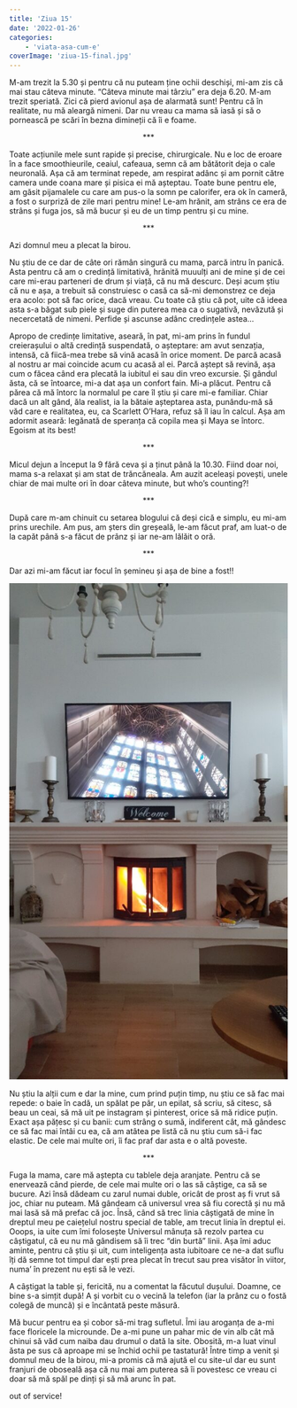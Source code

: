 ```yaml
---
title: 'Ziua 15'
date: '2022-01-26'
categories:
    - 'viata-asa-cum-e'
coverImage: 'ziua-15-final.jpg'
---
```


M-am trezit la 5.30 și pentru că nu puteam ține ochii deschiși, mi-am zis că mai stau câteva minute. “Câteva minute mai târziu” era deja 6.20. M-am trezit speriată. Zici că pierd avionul așa de alarmată sunt! Pentru că în realitate, nu mă aleargă nimeni. Dar nu vreau ca mama să iasă și să o pornească pe scări în bezna dimineții că îi e foame.

<p style="text-align: center;">***</p>

Toate acțiunile mele sunt rapide și precise, chirurgicale. Nu e loc de eroare în a face smoothieurile, ceaiul, cafeaua, semn că am bătătorit deja o cale neuronală. Așa că am terminat repede, am respirat adânc și am pornit către camera unde coana mare și pisica ei mă așteptau. Toate bune pentru ele, am găsit pijamalele cu care am pus-o la somn pe calorifer, era ok în cameră, a fost o surpriză de zile mari pentru mine! Le-am hrănit, am strâns ce era de strâns și fuga jos, să mă bucur și eu de un timp pentru și cu mine.

<p style="text-align: center;">***</p>

Azi domnul meu a plecat la birou.

Nu știu de ce dar de câte ori rămân singură cu mama, parcă intru în panică. Asta pentru că am o credință limitativă, hrănită muuulți ani de mine și de cei care mi-erau parteneri de drum și viață, că nu mă descurc. Deși acum știu că nu e așa, a trebuit să construiesc o casă ca să-mi demonstrez ce deja era acolo: pot să fac orice, dacă vreau. Cu toate că știu că pot, uite că ideea asta s-a băgat sub piele și suge din puterea mea ca o sugativă, nevăzută și necercetată de nimeni. Perfide și ascunse adânc credințele astea...

Apropo de credințe limitative, aseară, în pat, mi-am prins în fundul creierașului o altă credință suspendată, o așteptare: am avut senzația, intensă, că fiică-mea trebe să vină acasă în orice moment. De parcă acasă al nostru ar mai coincide acum cu acasă al ei. Parcă aștept să revină, așa cum o făcea când era plecată la iubitul ei sau din vreo excursie. Și gândul ăsta, că se întoarce, mi-a dat așa un confort fain. Mi-a plăcut. Pentru că părea că mă întorc la normalul pe care îl știu și care mi-e familiar. Chiar dacă un alt gând, ăla realist, ia la bătaie așteptarea asta, punându-mă să văd care e realitatea, eu, ca Scarlett O’Hara, refuz să îl iau în calcul. Așa am adormit aseară: legănată de speranța că copila mea și Maya se întorc. Egoism at its best!

<p style="text-align: center;">***</p>

Micul dejun a început la 9 fără ceva și a ținut până la 10.30. Fiind doar noi, mama s-a relaxat și am stat de trăncăneala. Am auzit aceleași povești, unele chiar de mai multe ori în doar câteva minute, but who’s counting?!

<p style="text-align: center;">***</p>

După care m-am chinuit cu setarea blogului că deși cică e simplu, eu mi-am prins urechile. Am pus, am șters din greșeală, le-am făcut praf, am luat-o de la capăt până s-a făcut de prânz și iar ne-am lălăit o oră.

<p style="text-align: center;">***</p>

Dar azi mi-am făcut iar focul în șemineu și așa de bine a fost!!

![](images/ziua-15-semineu-576x1024.jpeg)

Nu știu la alții cum e dar la mine, cum prind puțin timp, nu știu ce să fac mai repede: o baie în cadă, un spălat pe păr, un epilat, să scriu, să citesc, să beau un ceai, să mă uit pe instagram și pinterest, orice să mă ridice puțin. Exact așa pățesc și cu banii: cum strâng o sumă, indiferent cât, mă gândesc ce să fac mai întâi cu ea, că am atâtea pe listă că nu știu cum să-i fac elastic. De cele mai multe ori, îi fac praf dar asta e o altă poveste.

<p style="text-align: center;">***</p>

Fuga la mama, care mă aștepta cu tablele deja aranjate. Pentru că se enervează când pierde, de cele mai multe ori o las să câștige, ca să se bucure. Azi însă dădeam cu zarul numai duble, oricât de prost aș fi vrut să joc, chiar nu puteam. Mă gândeam că universul vrea să fiu corectă și nu mă mai lasă să mă prefac că joc. Însă, când să trec linia câștigată de mine în dreptul meu pe caiețelul nostru special de table, am trecut linia în dreptul ei. Ooops, ia uite cum îmi folosește Universul mânuța să rezolv partea cu câștigatul, că eu nu mă gândisem să îi trec “din burtă” linii. Așa îmi aduc aminte, pentru că știu și uit, cum inteligența asta iubitoare ce ne-a dat suflu îți dă semne tot timpul dar ești prea plecat în trecut sau prea visător în viitor, numa’ în prezent nu ești să le vezi.

A câștigat la table și, fericită, nu a comentat la făcutul dușului. Doamne, ce bine s-a simțit după! A și vorbit cu o vecină la telefon (iar la prânz cu o fostă colegă de muncă) și e încântată peste măsură.

Mă bucur pentru ea și cobor să-mi trag sufletul. Îmi iau aroganța de a-mi face floricele la microunde. De a-mi pune un pahar mic de vin alb cât mă chinui să văd cum naiba dau drumul o dată la site. Obosită, m-a luat vinul ăsta pe sus că aproape mi se închid ochii pe tastatură! Între timp a venit și domnul meu de la birou, mi-a promis că mă ajută el cu site-ul dar eu sunt franjuri de oboseală așa că nu mai am puterea să îi povestesc ce vreau ci doar să mă spăl pe dinți și să mă arunc în pat.

out of service!
